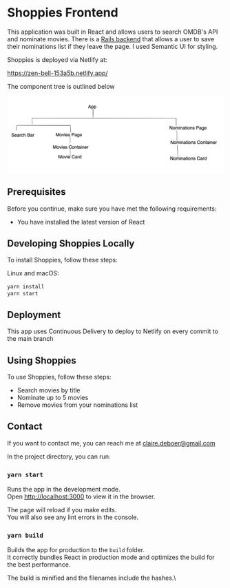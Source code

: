 # Shoppies Frontend

This application was built in React and allows users to search OMDB's API and nominate movies. There is a [Rails backend](https://github.com/clairedeboer/shoppies_backend) that allows a user to save their nominations list if they leave the page. I used Semantic UI for styling. 

Shoppies is deployed via Netlify at: 

https://zen-bell-153a5b.netlify.app/

The component tree is outlined below

![React component tree hierarchy](/public/component_tree.png "React Hierarchy")

## Prerequisites

Before you continue, make sure you have met the following requirements: 

* You have installed the latest version of React

## Developing Shoppies Locally

To install Shoppies, follow these steps: 

Linux and macOS: 
```
yarn install
yarn start
```

## Deployment

This app uses Continuous Delivery to deploy to Netlify on every commit to the main branch

## Using Shoppies

To use Shoppies, follow these steps: 

* Search movies by title
* Nominate up to 5 movies
* Remove movies from your nominations list

## Contact

If you want to contact me, you can reach me at claire.deboer@gmail.com


In the project directory, you can run:

### `yarn start`

Runs the app in the development mode.\
Open [http://localhost:3000](http://localhost:3000) to view it in the browser.

The page will reload if you make edits.\
You will also see any lint errors in the console.

### `yarn build`

Builds the app for production to the `build` folder.\
It correctly bundles React in production mode and optimizes the build for the best performance.

The build is minified and the filenames include the hashes.\